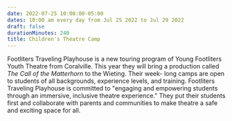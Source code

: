 ```yaml
---
date: 2022-07-25 10:00:00-05:00
dates: 10:00 am every day from Jul 25 2022 to Jul 29 2022
draft: false
durationMinutes: 240
title: Children's Theatre Camp
---
```


Footliters Traveling Playhouse is a new touring program of Young Footliters Youth Theatre from Coralville. This year they will bring a production called *The Call of the Matterhorn* to the Wieting. Their week- long camps are open to students of all backgrounds, experience levels, and training. Footliters Traveling Playhouse is 
committed to "engaging and empowering students through an immersive, inclusive theatre experience." They put their students first and collaborate with parents and communities to make theatre a safe and exciting space for all.